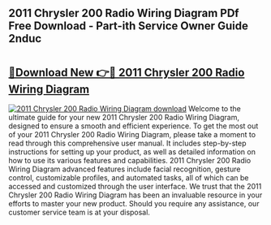 ## 2011 Chrysler 200 Radio Wiring Diagram PDf Free Download - Part-ith Service Owner Guide 2nduc

# <h2><a href="http://dfkyop0.blite.top/?on=2011+Chrysler+200+Radio+Wiring+Diagram">🔗Download New 👉🔴 2011 Chrysler 200 Radio Wiring Diagram</a></h2>

[![2011 Chrysler 200 Radio Wiring Diagram download](https://i.imgur.com/lujVjoI.png)](http://dfkyop0.blite.top/?on=2011+Chrysler+200+Radio+Wiring+Diagram)
Welcome to the ultimate guide for your new 2011 Chrysler 200 Radio Wiring Diagram, designed to ensure a smooth and efficient experience. To get the most out of your 2011 Chrysler 200 Radio Wiring Diagram, please take a moment to read through this comprehensive user manual. It includes step-by-step instructions for setting up your product, as well as detailed information on how to use its various features and capabilities. 2011 Chrysler 200 Radio Wiring Diagram advanced features include facial recognition, gesture control, customizable profiles, and automated tasks, all of which can be accessed and customized through the user interface. We trust that the 2011 Chrysler 200 Radio Wiring Diagram has been an invaluable resource in your efforts to master your new product. Should you require any assistance, our customer service team is at your disposal.
